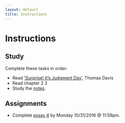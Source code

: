 ```yaml
---
layout: default
title: Instructions
---
```



# Instructions #


## Study

Complete these tasks in order:

+ Read ['Surprise! It’s Judgment Day’,](/Teaching/Examined/God/Surprise.pdf) Thomas Davis
+ Read chapter 2.3
+ Study the [notes](/Teaching/Examined/God/Handout3). 


## Assignments

+ Complete [essay 4](/Teaching/Examined/God/SW3) by Monday 10/31/2016 @ 11:59pm.